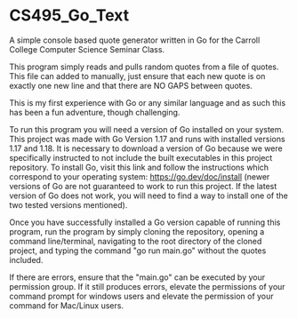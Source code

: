 # CS495_Go_Text
A simple console based quote generator written in Go for the Carroll College Computer Science Seminar Class.

This program simply reads and pulls random quotes from a file of quotes. This file can added to manually, just ensure that each new quote is on exactly one new line and that there are NO GAPS between quotes.

This is my first experience with Go or any similar language and as such this has been a fun adventure, though challenging.

To run this program you will need a version of Go installed on your system. This project was made with Go Version 1.17 and runs with installed versions 1.17 and 1.18. It is necessary to download a version of Go because we were specifically instructed to not include the built executables in this project repository.
To install Go, visit this link and follow the instructions which correspond to your operating system: https://go.dev/doc/install (newer versions of Go are not guaranteed to work to run this project. If the latest version of Go does not work, you will need to find a way to install one of the two tested versions mentioned).

Once you have successfully installed a Go version capable of running this program, run the program by simply cloning the repository, opening a command line/terminal, navigating to the root directory of the cloned project, and typing the command "go run main.go" without the quotes included.

If there are errors, ensure that the "main.go" can be executed by your permission group. If it still produces errors, elevate the permissions of your command prompt for windows users and elevate the permission of your command for Mac/Linux users.
